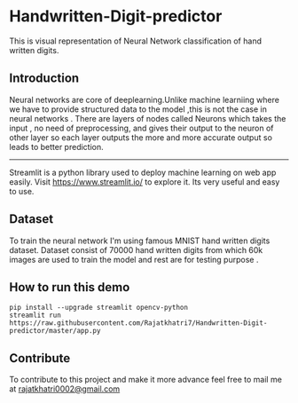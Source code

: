 # Handwritten-Digit-predictor
This is  visual representation of  Neural Network classification of hand written digits. 

## Introduction 

Neural networks are core of deeplearning.Unlike machine learniing where we have to provide structured data to the model ,this is not the case in neural networks . There are layers of nodes called Neurons which takes the input , no need of preprocessing, and gives their output to the neuron of other layer so each layer outputs the more and more accurate output so leads to better prediction.

--------------------------------------------------------------------------------------------------------------------------------------------------------------
Streamlit is a python library used to deploy machine learning on web app easily. Visit https://www.streamlit.io/ to explore it.
Its very useful and easy to use.

## Dataset
To train the neural network I'm using famous MNIST hand written digits dataset.
Dataset consist of 70000 hand written digits from which 60k images are used to train the model and rest are for testing purpose .

## How to run this demo
```
pip install --upgrade streamlit opencv-python
streamlit run https://raw.githubusercontent.com/Rajatkhatri7/Handwritten-Digit-predictor/master/app.py

```
## Contribute 


To contribute to this project and make it more advance feel free to mail me at rajatkhatri0002@gmail.com
